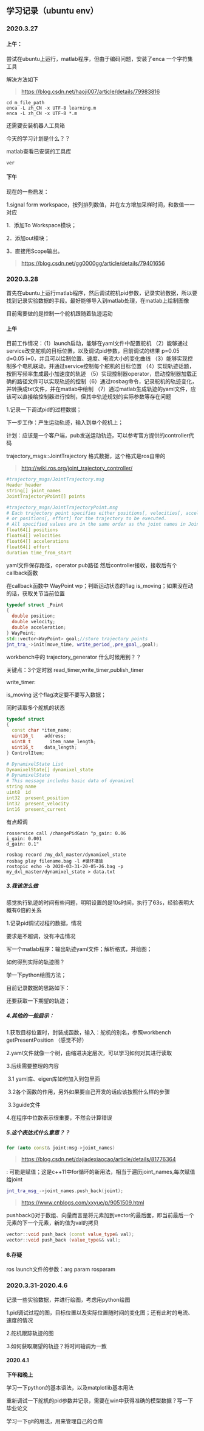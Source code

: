 ## 学习记录（ubuntu env）

### 2020.3.27

#### 上午：

尝试在ubuntu上运行，matlab程序，但由于编码问题，安装了enca 一个字符集工具

解决方法如下

> https://blog.csdn.net/haoji007/article/details/79983816

```shell
cd m_file_path
enca -L zh_CN -x UTF-8 learning.m 
enca -L zh_CN -x UTF-8 *.m
```

还需要安装机器人工具箱

今天的学习计划是什么？？

matlab查看已安装的工具库

`ver`

#### 下午

现在的一些启发：

1.signal form workspace，按列排列数值，并在左方增加采样时间，和数值一一对应

1．添加To Workspace模块；

2．添加out模块；

3．直接用Scope输出。

> https://blog.csdn.net/gg0000gg/article/details/79401656

### 2020.3.28

首先在ubuntu上运行matlab程序，然后调试舵机pid参数，记录实验数据，所以要找到记录实验数据的手段。最好能够导入到matlab处理，在matlab上绘制图像

目前需要做的是控制一个舵机跟随着轨迹运动

#### 上午

目前工作情况：（1）launch启动，能够在yaml文件中配置舵机 （2）能够通过service改变舵机的目标位置，以及调试pid参数，目前调试的结果 p=0.05 d=0.05 i=0，并且可以绘制位置、速度、电流大小的变化曲线 （3）能够实现控制多个电机联动，并通过service控制每个舵机的目标位置 （4）实现轨迹话题，按照写频率生成最小加速度的轨迹 （5）实现控制器operator，启动控制器加载正确的路径文件可以实现轨迹的控制（6）通过rosbag命令，记录舵机的轨迹变化，并转换成txt文件，并在matlab中绘制 （7）通过matlab生成轨迹的yaml文件，应该可以直接给控制器进行控制，但其中轨迹规划的实际参数等存在问题



1.记录一下调试pid的过程数据；

下一步工作：产生运动轨迹，输入到单个舵机上；

计划：应该是一个客户端，pub发送运动轨迹，可以参考官方提供的controller代码

trajectory_msgs::JointTrajectory 格式数据，这个格式是ros自带的

> http://wiki.ros.org/joint_trajectory_controller/

```yaml
#trajectory_msgs/JointTrajectory.msg
Header header
string[] joint_names
JointTrajectoryPoint[] points

#trajectory_msgs/JointTrajectoryPoint.msg
# Each trajectory point specifies either positions[, velocities[, accelerations]]
# or positions[, effort] for the trajectory to be executed.
# All specified values are in the same order as the joint names in JointTrajectory.msg
float64[] positions
float64[] velocities
float64[] accelerations
float64[] effort
duration time_from_start
```

yaml文件保存路径，operator pub路径 然后controller接收，接收后有个callback函数

在callback函数中 WayPoint wp；判断运动状态的flag is_moving；如果没在动的话，获取关节当前位置

```C++
typedef struct _Point
{
  double position;
  double velocity;
  double acceleration;
} WayPoint;
std::vector<WayPoint> goal;//store trajectory points
jnt_tra_->init(move_time, write_period_,pre_goal_,goal);
```

workbench中的 trajectory_generator 什么时候用到？？

关键点：3个定时器 read_timer,write_timer,publish_timer

write_timer:

is_moving 这个flag决定要不要写入数据；

同时读取多个舵机的状态

```C++
typedef struct 
{
  const char *item_name;
  uint16_t    address;
  uint8_t	    item_name_length;
  uint16_t    data_length;
} ControlItem;
```

```yaml
# DynamixelState List
DynamixelState[] dynamixel_state
# DynamixelState
# This message includes basic data of dynamixel
string name
uint8  id
int32  present_position
int32  present_velocity
int16  present_current

```

有点超调

```shell
rosservice call /changePidGain "p_gain: 0.06
i_gain: 0.001
d_gain: 0.1"

rosbag record /my_dxl_master/dynamixel_state
rosbag play filename.bag -l #循环播放
rostopic echo -b 2020-03-31-20-05-26.bag -p my_dxl_master/dynamixel_state > data.txt

```

##### 3.我该怎么做

感觉执行轨迹的时间有些问题，明明设置的是10s时间，执行了63s，经验表明大概有6倍的关系

1.记录pid调试过程的数据，情况

要求是不超调，没有冲击情况

写一个matlab程序：输出轨迹yaml文件；解析格式，并绘图；

如何得到实际的轨迹图？

学一下python绘图方法；

目前记录数据的思路如下：

还要获取一下期望的轨迹；





##### 4.其他的一些启示：

1.获取目标位置时，封装成函数，输入：舵机的别名，参照workbench getPresentPosition （感觉不好）

2.yaml文件就像一个树，由缩进决定层次，可以学习如何对其进行读取

3.后续需要整理的内容

​	3.1 yaml库、eigen库如何加入到包里面

​	3.2各个函数的作用，另外如果要自己开发的话应该按照什么样的步骤

​	3.3guide文件

4.在程序中位数表示很重要，不然会计算错误

##### 5.这个表达式什么意思？？

```c++
for (auto const& joint:msg->joint_names)
```

> https://blog.csdn.net/dajiadexiaocao/article/details/81776364

: 可能是赋值；这是c++11中for循环的新用法，相当于遍历joint_names,每次赋值给joint

```C++
jnt_tra_msg_->joint_names.push_back(joint);
```

> https://www.cnblogs.com/xxyue/p/9051509.html

pushback()对于数组、向量而言是将元素加到vector的最后面，即当前最后一个元素的下一个元素，新的值为val的拷贝

```C++
vector::void push_back (const value_type& val);
vector::void push_back (value_type&& val);
```

#### 6.存疑

ros launch文件的参数：arg param rosparam

### 2020.3.31-2020.4.6

记录一些实验数据，并进行绘图，考虑用python绘图

1.pid调试过程的图，目标位置以及实际位置随时间的变化图；还有此时的电流、速度的情况

2.舵机跟踪轨迹的图

3.如何获取期望的轨迹？将时间轴调为一致

#### 2020.4.1

**下午和晚上**

学习一下python的基本语法，以及matplotlib基本用法

重新调试一下舵机的pid参数并记录，需要在win中获得准确的模型数据？写一下毕业论文

学习一下git的用法，用来管理自己的仓库